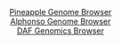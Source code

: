 <div id="Pineapple_Genome_Browser" align="center">
  <a href="https://igv.org/app/?sessionURL=blob:zZJda9swFIb_i6BlA8eftR0bykizdE2adl1SN2tLMSe2bIvKkiMpzhf571PLxm5WaC42Br6wDrL0vo.fHWqxkIQzFCPXdHzTcZCBZMVXU6gbiq.hxhLFBVCJDSRwgQVmGUbxDhUgFSSTsf6yUqqRsWUR1XRqYCU3pWdCDVvOYCXNjNdWn1MKcy5AcSGtMwEtt0jZdlZ4Dk1j6rs907dyUGABbSrOJLcazMp0pc9Lf43SEjNe47ReUkVeA6Q6j86YmwV86s2mvSzDUl7izTA_7V0Oe3feIHn4EvQfkq8XsySYHU9JyUAtBT4Nfbi4KptZVI0e8rsoXChCjtzza359P.VH3ufjwbohAstTJ3S6nh_a4QsawnK8_p9a64cc2Lwv2367UesaNue6sRxtj9yz6Ti4SNwtXyRvdN8biPJsqW1AWSXC2LENzw4M3w06L69O17DtSBMSnKD48clASkD2rLc_7pDaNNoZJPFi.aqPgbjIsUBxJ7L12VHk.ifhiR1Fzt7YoaWgfw_veTKJQtvtuW6QFoQqLXSeStZIExgz26wwy.2BPNXNZBzcSn5bzTXOm_uoy2EwXGcDZwlXf6TpagL68tefqKu.J9M_ce89QUw1P1Q4eul73_uLzQm1h5rQWXVvj8byuffN1Svn.U1Eh.EpuKhB6f16opc_nWtBEGBKD1oiyZxQojYzTZKvUOy4nlYXZZxy7SIS5fyDbdiG49sffyvq7Z_2PwA-">Pineapple Genome Browser</a>
</div>
<div id="Alphonso_Genome_Browser" align="center">
  <a href="https://igv.org/app/?sessionURL=blob:zZJfT9swFMW_iyXQJqWJnTRJEwlNpaP8KRTWUspAKHISJzE4dma7CaXqd5.HNu2FSfRh0yQ_2FfXvucc_zagJVJRwUEMXBv5NkLAAqoS3RzXDSNTXBMF4gIzRSwgSUEk4RkB8QYUWGm8mJ2bm5XWjYodh.qmV2NeClt5Nq7xi.C4U3YmamckGMOpkFgLqZxDiVvh0LLtdSTFTWOb2Z7tOznW2MGsqQRXwmkIL5POvJf8KiUl4aImSb1imr4KSIweozG3C_xpuJwPs4woNSHr0_xgODkd3nhHi7vjYHS3uDxZLoLl_pyWHOuVJAePE0jchTwd3N7B6Z47Hl8THOLquq5uZ3DP.7x_9NxQSdQBCtHA80MY9E00lOfk.X9ybRbd0Xnmk3bejgdX6ZnvPuuz6WUdBG7aeU9f3vTtg60FmMhWhgSQVTKMEbQ8GFi.G_R.bNHAgjAy6UhBQXz_YAEtcfZk2u83QK8bwwtQ5NvqFR0LCJkTCeJeBGGIosj1.2EfRhHaWhuwkuzvRTtezKIQukPXDZKCMm1gzhPFG2Vjzu02K.zyZccsy64_wROyRFeHrDphN8Xo5RjO1twAlXZ_SNMCZvjrBxqr79H0T7h7jxBbp7vCFq3zaYi.no8uZhc1vXkcZheDfDJYHnXqzXgCY3a3aAoha6xNv6mY40_eWiwp5toUWqpoShnV66VJUXQgRq5nsAWZYMJwCGSZfoAWtJAPP_7G09s.bL8D">Alphonso Genome Browser</a>
</div>


<div id="DAF_Genomics_Browser" align="center">
  <a href="https://igv.org/app/?sessionURL=blob:tZFra9swFIb_i2D95PslvkAYxmu60tFBgpteKOHMPo61WZYryXG8kP8.kbUMdmEMOpCExLm8r85zIDsUkvKOpMSz3NByXWIQ2fBxBaxv8RoYSpLW0Eo0iMAaBXYlkvRAapAKiuUHXdko1cvUtiuozS12nNFSWtK3oDclH1SDOtX0LGDwlXcwSqvkTCcrsKHtG95JbkNZopSmY_fYbTcj6OMltjm1xA0bWkVPqhttQhurrBq0W9pVuP.Lkf.grBd9m61X2an.CqfLap5dXWY3_nlxfzHL74uP79fFbH22otsO1CBwXsj8YhLTNIhxzGRwmzvgP9Gbxc6P3_jvzs73PRUo527kxn4YOVFEjgZpeTloBKRshJu6gRF5seEFgfl89cOZnoHglKQPjwZRAsovOv3hQNTUa1BE4tNwYmYQLioUJDUTx4ncJPHCIAqcJHGPxoEMon1lkotimUSOl3nezPoETOvXtD2NTwv9GnwtjD911vtfMS3CfBntVFwts3yPjF6Lz_1K1Hd3Mvgtpli7_.O3ai4YKB36_nyGAq1WY9ipH1T84.PxGw--">DAF Genomics Browser</a>
</div>
